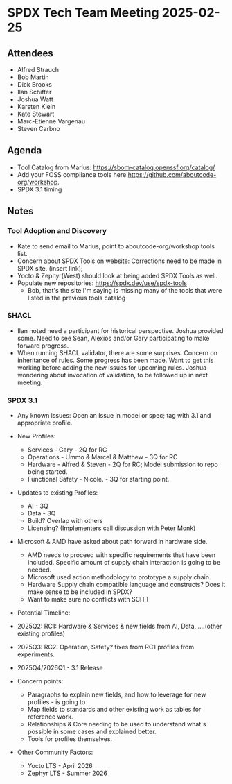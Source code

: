 # SPDX Tech Team Meeting 2025-02-25

## Attendees

- Alfred Strauch
- Bob Martin
- Dick Brooks
- Ilan Schifter
- Joshua Watt
- Karsten Klein
- Kate Stewart
- Marc-Etienne Vargenau
- Steven Carbno


## Agenda

- Tool Catalog from Marius:  https://sbom-catalog.openssf.org/catalog/
- Add your FOSS compliance tools here https://github.com/aboutcode-org/workshop.
- SPDX 3.1 timing


## Notes

### Tool Adoption and Discovery
   - Kate to send email to Marius, point to aboutcode-org/workshop tools list. 
   - Concern about SPDX Tools on website:  Corrections need to be made in SPDX site.  (insert link);
   - Yocto & Zephyr(West) should look at being added SPDX Tools as well.
   - Populate new repositories: https://spdx.dev/use/spdx-tools
      - Bob, that's the site I'm saying is missing many of the tools that were listed in the previous tools catalog
   
### SHACL
  - Ilan noted need a participant for historical perspective.   Joshua provided some.    Need to see Sean, Alexios and/or Gary participating to make forward progress. 
  - When running SHACL validator, there are some surprises.  Concern on inheritance of rules.   Some progress has been made.   Want to get this working before adding the new issues for upcoming rules.    Joshua wondering about invocation of validation, to be followed up in next meeting. 
  
### SPDX 3.1
  - Any known issues:  Open an Issue in model or spec;  tag with 3.1 and appropriate profile. 
  - New Profiles:
      - Services - Gary - 2Q for RC
      - Operations - Ummo & Marcel & Matthew - 3Q for RC
      - Hardware - Alfred & Steven - 2Q for RC;   Model submission to repo being started. 
      - Functional Safety - Nicole.   - 3Q for starting point.
  - Updates to existing Profiles:
    - AI - 3Q
    - Data - 3Q
    - Build?  Overlap with others
    - Licensing? (Implementers call discussion with Peter Monk)

- Microsoft & AMD have asked about path forward in hardware side. 
   - AMD needs to proceed with specific requirements that have been included.   Specific amount of supply chain interaction is going to be needed. 
   - Microsoft used action methodology to prototype a supply chain. 
   - Hardware Supply chain compatible language and constructs? Does it make sense to be included in SPDX? 
   - Want to make sure no conflicts with SCITT
   
- Potential Timeline: 
- 2025Q2: RC1:   Hardware & Services & new fields from AI, Data, ....(other existing profiles)
- 2025Q3: RC2:  Operation, Safety?  fixes from RC1 profiles from experiments.
- 2025Q4/2026Q1 - 3.1 Release 

- Concern points:
    - Paragraphs to explain new fields, and how to leverage for new profiles - is going to 
    - Map fields to standards and other existing work as tables for reference work.
    - Relationships & Core needing to be used to understand what's possible in some cases and explained better. 
    - Tools for profiles themselves.

- Other Community Factors:
  - Yocto LTS - April 2026
  - Zephyr LTS - Summer 2026
